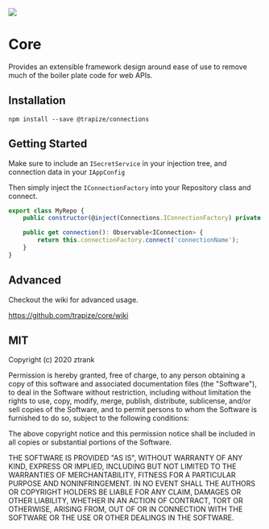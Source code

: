 ![](https://github.com/trapize/connections/workflows/Unit%20Tests/badge.svg)
# Core
Provides an extensible framework design around ease of use to remove much of the boiler plate code for web APIs.

## Installation
`npm install --save @trapize/connections`

## Getting Started
Make sure to include an `ISecretService` in your injection tree, and connection data in your `IAppConfig`

Then simply inject the `IConnectionFactory` into your Repository class and connect.

```javascript
export class MyRepo {
    public constructor(@inject(Connections.IConnectionFactory) private connectionFactory: IConnectionFactory) {}

    public get connection(): Observable<IConnection> {
        return this.connectionFactory.connect('connectionName');
    }
}
```

## Advanced
Checkout the wiki for advanced usage.

https://github.com/trapize/core/wiki

## MIT

Copyright (c) 2020 ztrank

Permission is hereby granted, free of charge, to any person obtaining a copy
of this software and associated documentation files (the "Software"), to deal
in the Software without restriction, including without limitation the rights
to use, copy, modify, merge, publish, distribute, sublicense, and/or sell
copies of the Software, and to permit persons to whom the Software is
furnished to do so, subject to the following conditions:

The above copyright notice and this permission notice shall be included in all
copies or substantial portions of the Software.

THE SOFTWARE IS PROVIDED "AS IS", WITHOUT WARRANTY OF ANY KIND, EXPRESS OR
IMPLIED, INCLUDING BUT NOT LIMITED TO THE WARRANTIES OF MERCHANTABILITY,
FITNESS FOR A PARTICULAR PURPOSE AND NONINFRINGEMENT. IN NO EVENT SHALL THE
AUTHORS OR COPYRIGHT HOLDERS BE LIABLE FOR ANY CLAIM, DAMAGES OR OTHER
LIABILITY, WHETHER IN AN ACTION OF CONTRACT, TORT OR OTHERWISE, ARISING FROM,
OUT OF OR IN CONNECTION WITH THE SOFTWARE OR THE USE OR OTHER DEALINGS IN THE
SOFTWARE.
